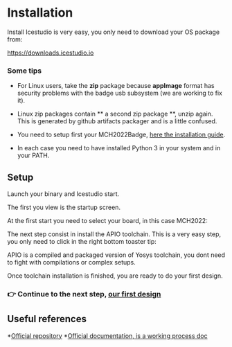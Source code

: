 # Installation

Install Icestudio is very easy, you only need to download your OS package from:

https://downloads.icestudio.io

### Some tips

* For Linux users, take the **zip** package because **appImage** format has security problems with the badge usb subsystem (we are working to fix it).

* Linux zip packages contain ** a second zip package **, unzip again. This is generated by github artifacts packager and is a little confused.

* You need to setup first  your MCH2022Badge, [here the installation guide](https://badge.team/docs/badges/mch2022/getting-started/).

* In each case you need to have installed Python 3 in your system and in your PATH.

## Setup

Launch your binary and Icestudio start.

[](assets/01/01.png)

The first you view is the startup screen.

At the first start you need to select your board, in this case MCH2022:
[](assets/01/02.png)


The next step consist in install the APIO toolchain. This is a very easy step, you only need to click in the right bottom toaster tip:
[](assets/01/03.png)

[](/assets/01/04.png)
APIO is a compiled and packaged version of Yosys toolchain, you dont need to fight with compilations or complex setups.

[](assets/01/05.png)

Once toolchain installation is finished, you are ready to do your first design.
[](assets/01/06.png)


### :point_right: Continue to the next step, [our first design](01_hello_world.md)

## Useful references

*[Official repository](https://github.com/FPGAwars/icestudio)
*[Official documentation, is a working process doc](https://github.com/FPGAwars/icestudio/wiki/Installation)